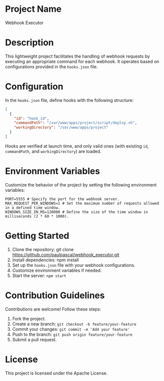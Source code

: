 # Project Name

Webhook Executor

# Description

This lightweight project facilitates the handling of webhook requests by executing an appropriate command for each webhook. It operates based on configurations provided in the `hooks.json` file.

# Configuration

In the `hooks.json` file, define hooks with the following structure:

```json
[
  {
    "id": "hook_id",
    "commandPath": "/var/www/apps/project/script/deploy.sh",
    "workingDirectory": "/var/www/apps/project"
  }
]
```

Hooks are verified at launch time, and only valid ones (with existing `id`, `commandPath`, and `workingDirectory`) are loaded.

# Environment Variables

Customize the behavior of the project by setting the following environment variables:

```env
PORT=5555 # Specify the port for the webhook server.
MAX_REQUEST_PER_WINDOWS=1 # Set the maximum number of requests allowed in a defined time window.
WINDOWS_SIZE_IN_MS=120000 # Define the size of the time window in milliseconds (2 * 60 * 1000).
```

# Getting Started

1. Clone the repository: git clone https://github.com/paulpascal/webhook_executor.git
2. Install dependencies: npm install
3. Set up the `hooks.json` file with your webhook configurations.
4. Customize environment variables if needed.
5. Start the server: `npm start`

# Contribution Guidelines

Contributions are welcome! Follow these steps:

1. Fork the project.
2. Create a new branch: `git checkout -b feature/your-feature`
3. Commit your changes: `git commit -m 'Add your feature'`
4. Push to the branch: `git push origin feature/your-feature`
5. Submit a pull request.

# License

This project is licensed under the Apache License.
